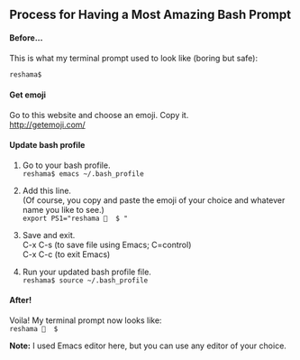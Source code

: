 ## Process for Having a Most Amazing Bash Prompt

#### Before...
This is what my terminal prompt used to look like (boring but safe):  
```bash
reshama$  
```

#### Get emoji
Go to this website and choose an emoji.  Copy it.  
http://getemoji.com/

#### Update bash profile 

1.  Go to your bash profile.  
`reshama$ emacs ~/.bash_profile`

2.  Add this line.  
(Of course, you copy and paste the emoji of your choice and whatever name you like to see.)  
`export PS1="reshama 🐘  $ "`

3.  Save and exit.  
C-x C-s  (to save file using Emacs; C=control)  
C-x C-c  (to exit Emacs)  

4.  Run your updated bash profile file.  
`reshama$ source ~/.bash_profile`

#### After!
Voila!  My terminal prompt now looks like:  
`reshama 🐘  $ `

**Note:**  I used Emacs editor here, but you can use any editor of your choice.  
